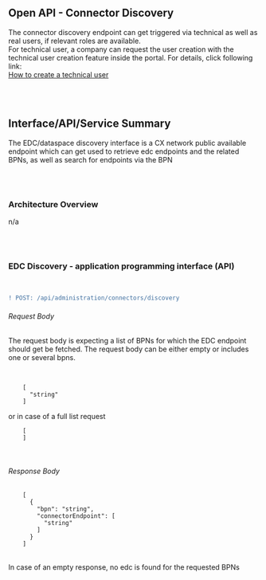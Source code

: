 ## Open API - Connector Discovery

The connector discovery endpoint can get triggered via technical as well as real users, if relevant roles are available.  
For technical user, a company can request the user creation with the technical user creation feature inside the portal.
For details, click following link:
<br>
[How to create a technical user](/docs/03.%20User%20Management/03.%20Technical%20User/02.%20Create%20Technical%20User.md)

<br>
<br>

## Interface/API/Service Summary

The EDC/dataspace discovery interface is a CX network public available endpoint which can get used to retrieve edc endpoints and the related BPNs, as well as search for endpoints via the BPN

<br>
<br>

### Architecture Overview

n/a

<br>
<br>

### EDC Discovery - application programming interface (API)

<br>

```diff
! POST: /api/administration/connectors/discovery
```

###### Request Body

The request body is expecting a list of BPNs for which the EDC endpoint should get be fetched.
The request body can be either empty or includes one or several bpns.

<br>

        [
          "string"
        ]

or in case of a full list request

        [
        ]

<br>

###### Response Body

        [
          {
            "bpn": "string",
            "connectorEndpoint": [
              "string"
            ]
          }
        ]

<br>
In case of an empty response, no edc is found for the requested BPNs

<br>
<br>
